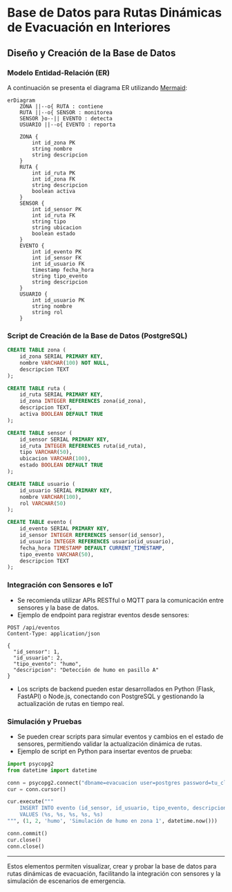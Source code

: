 # Base de Datos para Rutas Dinámicas de Evacuación en Interiores

## Diseño y Creación de la Base de Datos

### Modelo Entidad-Relación (ER)

A continuación se presenta el diagrama ER utilizando [Mermaid](https://mermaid-js.github.io/mermaid/#/):

```mermaid
erDiagram
    ZONA ||--o{ RUTA : contiene
    RUTA ||--o{ SENSOR : monitorea
    SENSOR }o--|| EVENTO : detecta
    USUARIO ||--o{ EVENTO : reporta

    ZONA {
        int id_zona PK
        string nombre
        string descripcion
    }
    RUTA {
        int id_ruta PK
        int id_zona FK
        string descripcion
        boolean activa
    }
    SENSOR {
        int id_sensor PK
        int id_ruta FK
        string tipo
        string ubicacion
        boolean estado
    }
    EVENTO {
        int id_evento PK
        int id_sensor FK
        int id_usuario FK
        timestamp fecha_hora
        string tipo_evento
        string descripcion
    }
    USUARIO {
        int id_usuario PK
        string nombre
        string rol
    }
```

### Script de Creación de la Base de Datos (PostgreSQL)

```sql
CREATE TABLE zona (
    id_zona SERIAL PRIMARY KEY,
    nombre VARCHAR(100) NOT NULL,
    descripcion TEXT
);

CREATE TABLE ruta (
    id_ruta SERIAL PRIMARY KEY,
    id_zona INTEGER REFERENCES zona(id_zona),
    descripcion TEXT,
    activa BOOLEAN DEFAULT TRUE
);

CREATE TABLE sensor (
    id_sensor SERIAL PRIMARY KEY,
    id_ruta INTEGER REFERENCES ruta(id_ruta),
    tipo VARCHAR(50),
    ubicacion VARCHAR(100),
    estado BOOLEAN DEFAULT TRUE
);

CREATE TABLE usuario (
    id_usuario SERIAL PRIMARY KEY,
    nombre VARCHAR(100),
    rol VARCHAR(50)
);

CREATE TABLE evento (
    id_evento SERIAL PRIMARY KEY,
    id_sensor INTEGER REFERENCES sensor(id_sensor),
    id_usuario INTEGER REFERENCES usuario(id_usuario),
    fecha_hora TIMESTAMP DEFAULT CURRENT_TIMESTAMP,
    tipo_evento VARCHAR(50),
    descripcion TEXT
);
```

### Integración con Sensores e IoT

- Se recomienda utilizar APIs RESTful o MQTT para la comunicación entre sensores y la base de datos.
- Ejemplo de endpoint para registrar eventos desde sensores:

```http
POST /api/eventos
Content-Type: application/json

{
  "id_sensor": 1,
  "id_usuario": 2,
  "tipo_evento": "humo",
  "descripcion": "Detección de humo en pasillo A"
}
```

- Los scripts de backend pueden estar desarrollados en Python (Flask, FastAPI) o Node.js, conectando con PostgreSQL y gestionando la actualización de rutas en tiempo real.

### Simulación y Pruebas

- Se pueden crear scripts para simular eventos y cambios en el estado de sensores, permitiendo validar la actualización dinámica de rutas.
- Ejemplo de script en Python para insertar eventos de prueba:

```python
import psycopg2
from datetime import datetime

conn = psycopg2.connect("dbname=evacuacion user=postgres password=tu_clave")
cur = conn.cursor()

cur.execute("""
    INSERT INTO evento (id_sensor, id_usuario, tipo_evento, descripcion, fecha_hora)
    VALUES (%s, %s, %s, %s, %s)
""", (1, 2, 'humo', 'Simulación de humo en zona 1', datetime.now()))

conn.commit()
cur.close()
conn.close()
```

---

Estos elementos permiten visualizar, crear y probar la base de datos para rutas dinámicas de evacuación, facilitando la integración con sensores y la simulación de escenarios de emergencia.
